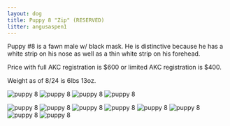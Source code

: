 ```yaml
---
layout: dog
title: Puppy 8 "Zip" (RESERVED)
litter: angusaspen1
---
```


Puppy #8 is a fawn male w/ black mask. He is distinctive because he has a white strip on his nose as well as a thin white strip on his forehead.

Price with full AKC registration is $600 or limited AKC registration is $400.

Weight as of 8/24 is 6lbs 13oz.

![puppy 8](http://farm4.staticflickr.com/3838/14956582579_4d4130e17e_z_d.jpg)
![puppy 8](http://farm4.staticflickr.com/3893/15143268395_bec060570d_z_d.jpg)
![puppy 8](http://farm4.staticflickr.com/3861/15143272145_3bf628434d_z_d.jpg)
![puppy 8](http://farm4.staticflickr.com/3875/14956593089_d8c6ffc212_z_d.jpg)

![puppy 8](http://farm4.staticflickr.com/3861/14799136758_7178f2618d_z_d.jpg)
![puppy 8](http://farm4.staticflickr.com/3886/14799150078_8bbba2cc77_z_d.jpg)
![puppy 8](http://farm6.staticflickr.com/5564/14982629501_c5c477e77c_z_d.jpg)
![puppy 8](http://farm6.staticflickr.com/5571/14799162408_27f97d055d_z_d.jpg)
![puppy 8](http://farm4.staticflickr.com/3860/14799235637_cd022ee6ea_z_d.jpg)
![puppy 8](http://farm4.staticflickr.com/3859/14985435432_d441d79096_z_d.jpg)
![puppy 8](http://farm6.staticflickr.com/5551/14962639156_c33ca6ab48_z_d.jpg)
![puppy 8](http://farm6.staticflickr.com/5570/14840251130_44c77c5b45_z_d.jpg)
